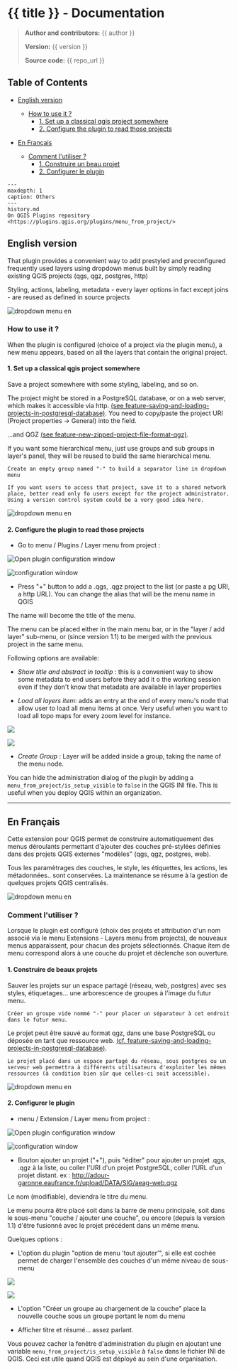 # {{ title }} - Documentation

> **Author and contributors:** {{ author }}
>
> **Version:** {{ version }}
>
> **Source code:** {{ repo_url }}

## Table of Contents

- [English version](#english-version)

  - [How to use it ?](#how-to-use-it)
    - [1. Set up a classical qgis project somewhere](#set-up-a-classical-qgis-project-somewhere)
    - [2. Configure the plugin to read those projects](#configure-the-plugin-to-read-those-projects)

- [En Français](#en-francais)
  - [Comment l'utiliser ?](#comment-lutiliser)
    - [1. Construire un beau projet](#construire-de-beaux-projets)
    - [2. Configurer le plugin](#configurer-le-plugin)

```{toctree}
---
maxdepth: 1
caption: Others
---
history.md
On QGIS Plugins repository <https://plugins.qgis.org/plugins/menu_from_project/>
```

## English version

That plugin provides a convenient way to add prestyled and preconfigured frequently used layers using dropdown menus built by simply reading existing QGIS projects (qgs, qgz, postgres, http)

Styling, actions, labeling, metadata - every layer options in fact except joins - are reused as defined in source projects

![dropdown menu en](static/drop_down_menu_en.png)

### How to use it ?

When the plugin is configured (choice of a project via the plugin menu), a new menu appears, based on all the layers that contain the original project.

#### 1. Set up a classical qgis project somewhere

Save a project somewhere with some styling, labeling, and so on.

The project might be stored in a PostgreSQL database, or on a web server, which makes it accessible via http. [(see feature-saving-and-loading-projects-in-postgresql-database)](https://qgis.org/en/site/forusers/visualchangelog32/index.html#feature-saving-and-loading-projects-in-postgresql-database). You need to copy/paste the project URI (Project properties -> General) into the field.

...and QGZ [(see feature-new-zipped-project-file-format-qgz)](https://qgis.org/en/site/forusers/visualchangelog30/index.html#feature-new-zipped-project-file-format-qgz).

If you want some hierarchical menu, just use groups and sub groups in layer's panel, they will be reused to build the same hierarchical menu.

```{tip}
Create an empty group named "-" to build a separator line in dropdown menu
```

```{note}
If you want users to access that project, save it to a shared network place, better read only fo users except for the project administrator. Using a version control system could be a very good idea here.
```

![dropdown menu en](static/mapping.png)

#### 2. Configure the plugin to read those projects

- Go to menu / Plugins / Layer menu from project :

![Open plugin configuration window](static/config_window_access_en.png)

![configuration window](static/config_window_en.png)

- Press "+" button to add a .qgs, .qgz project to the list (or paste a pg URI, a http URL).
  You can change the alias that will be the menu name in QGIS

The name will become the title of the menu.

The menu can be placed either in the main menu bar, or in the "layer / add layer" sub-menu, or (since version 1.1) to be merged with the previous project in the same menu.

Following options are available:

- _Show title and abstract in tooltip_ : this is a convenient way to show some metadata to end users before they add it o the working session even if they don't know that metadata are available in layer properties

- _Load all layers item_: adds an entry at the end of every menu's node that allow user to load all menu items at once. Very useful when you want to load all topo maps for every zoom level for instance.

![](static/add_all_option_en.png)

![](static/add_group_option_en.png)

- _Create Group_ : Layer will be added inside a group, taking the name of the menu node.

You can hide the administration dialog of the plugin by adding a `menu_from_project/is_setup_visible` to `false` in the QGIS INI file. This is useful when you deploy QGIS within an organization.

---

## En Français

Cette extension pour QGIS permet de construire automatiquement des menus déroulants permettant d'ajouter des couches pré-stylées définies dans des projets QGIS externes "modèles" (qgs, qgz, postgres, web).

Tous les paramètrages des couches, le style, les étiquettes, les actions, les métadonnées.. sont conservées. La maintenance se résume à la gestion de quelques projets QGIS centralisés.

![dropdown menu en](static/drop_down_menu_fr.png)

### Comment l'utiliser ?

Lorsque le plugin est configuré (choix des projets et attribution d'un nom associé via le menu Extensions - Layers menu from projects), de nouveaux menus apparaissent, pour chacun des projets sélectionnés. Chaque item de menu correspond alors à une couche du projet et déclenche son ouverture.

#### 1. Construire de beaux projets

Sauver les projets sur un espace partagé (réseau, web, postgres) avec ses styles, étiquetages... une arborescence de groupes à l'image du futur menu.

```{tip}
Créer un groupe vide nommé "-" pour placer un séparateur à cet endroit dans le futur menu.
```

Le projet peut être sauvé au format qgz, dans une base PostgreSQL ou déposée en tant que ressource web. [(cf. feature-saving-and-loading-projects-in-postgresql-database)](https://qgis.org/en/site/forusers/visualchangelog32/index.html#feature-saving-and-loading-projects-in-postgresql-database).

```{note}
Le projet placé dans un espace partagé du réseau, sous postgres ou un serveur web permettra à différents utilisateurs d'exploiter les mêmes ressources (à condition bien sûr que celles-ci soit accessible).
```

![dropdown menu en](static/mapping.png)

#### 2. Configurer le plugin

- menu / Extension / Layer menu from project :

![Open plugin configuration window](static/config_window_access_fr.png)

![configuration window](static/config_window_fr.png)

- Bouton ajouter un projet ("+"), puis "éditer" pour ajouter un projet .qgs, .qgz à la liste, ou coller l'URI d'un projet PostgreSQL, coller l'URL d'un projet distant. ex : http://adour-garonne.eaufrance.fr/upload/DATA/SIG/aeag-web.qgz

Le nom (modifiable), deviendra le titre du menu.

Le menu pourra être placé soit dans la barre de menu principale, soit dans le sous-menu "couche / ajouter une couche", ou encore (depuis la version 1.1) d'être fusionné avec le projet précédent dans un même menu.

Quelques options :

- L'option du plugin "option de menu 'tout ajouter'", si elle est cochée permet de charger l'ensemble des couches d'un même niveau de sous-menu

![](static/add_all_option_fr.png)

![](static/add_group_option_fr.png)

- L'option "Créer un groupe au chargement de la couche" place la nouvelle couche sous un groupe portant le nom du menu

- Afficher titre et résumé... assez parlant.

Vous pouvez cacher la fenêtre d'administration du plugin en ajoutant une variable `menu_from_project/is_setup_visible` à `false` dans le fichier INI de QGIS. Ceci est utile quand QGIS est déployé au sein d'une organisation.
